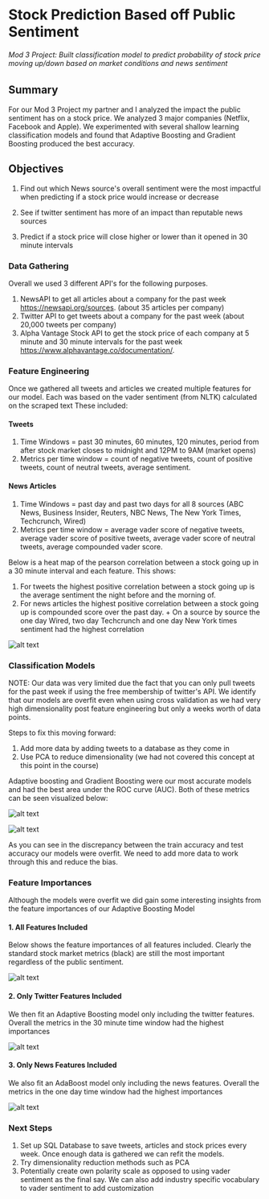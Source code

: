 # Stock Prediction Based off Public Sentiment

###### Mod 3 Project: Built classification model to predict probability of stock price moving up/down based on market conditions and news sentiment


## Summary
For our Mod 3 Project my partner and I analyzed the impact the public sentiment has on a stock price. We analyzed 3 major companies (Netflix, Facebook and Apple). We experimented with several shallow learning classification models and found that Adaptive Boosting and Gradient Boosting produced the best accuracy.


## Objectives
1. Find out which News source's overall sentiment were the most impactful when predicting if a stock price would increase or decrease

2. See if twitter sentiment has more of an impact than reputable news sources

3. Predict if a stock price will close higher or lower than it opened in 30 minute intervals


### Data Gathering
Overall we used 3 different API's for the following purposes.
  1. NewsAPI to get all articles about a company for the past week https://newsapi.org/sources. (about 35 articles per company)
  2. Twitter API to get tweets about a company for the past week (about 20,000 tweets per company)
  3. Alpha Vantage Stock API to get the stock price of each company at 5 minute and 30 minute intervals for the past week https://www.alphavantage.co/documentation/.


### Feature Engineering

Once we gathered all tweets and articles we created multiple features for our model. Each was based on the vader sentiment (from NLTK) calculated on the scraped text  These included:

#### Tweets

  1. Time Windows = past 30 minutes, 60 minutes, 120 minutes, period from after stock market closes to midnight and 12PM to 9AM (market opens)
  2. Metrics per time window = count of negative tweets, count of positive tweets, count of neutral tweets, average sentiment.

#### News Articles

  1. Time Windows = past day and past two days for all 8 sources (ABC News, Business Insider, Reuters, NBC News, The New York Times, Techcrunch, Wired)
  2. Metrics per time window = average vader score of negative tweets, average vader score of positive tweets, average vader score of neutral tweets, average compounded vader score.

Below is a heat map of the pearson correlation between a stock going up in a 30 minute interval and each feature. This shows:
  1. For tweets the highest positive correlation between a stock going up is the average sentiment the night before and the morning of.
  2. For news articles the highest positive correlation between a stock going up is compounded score over the past day.
    + On a source by source the one day Wired, two day Techcrunch and one day New York times sentiment had the highest correlation

![alt text](https://github.com/NaokoSuga/twitter_news_sentiment_analysis_stock_price_prediction/blob/master/Screenshots/heatmap.png?raw=True)

### Classification Models

NOTE: Our data was very limited due the fact that you can only pull tweets for the past week if using the free membership of twitter's API. We identify that our models are overfit even when using cross validation as we had very high dimensionality post feature engineering but only a weeks worth of data points.

Steps to fix this moving forward:
1. Add more data by adding tweets to a database as they come in
2. Use PCA to reduce dimensionality (we had not covered this concept at this point in the course)

Adaptive boosting and Gradient Boosting were our most accurate models and had the best area under the ROC curve (AUC). Both of these metrics can be seen visualized below:

![alt text](https://github.com/NaokoSuga/twitter_news_sentiment_analysis_stock_price_prediction/blob/master/Screenshots/models.png?raw=True)

![alt text](https://github.com/NaokoSuga/twitter_news_sentiment_analysis_stock_price_prediction/blob/master/Screenshots/auc.png?raw=True)

As you can see in the discrepancy between the train accuracy and test accuracy our models were overfit. We need to add more data to work through this and reduce the bias.

### Feature Importances

Although the models were overfit we did gain some interesting insights from the feature importances of our Adaptive Boosting Model

#### 1. All Features Included

Below shows the feature importances of all features included. Clearly the standard stock market metrics (black) are still the most important regardless of the public sentiment.

![alt text](https://github.com/NaokoSuga/twitter_news_sentiment_analysis_stock_price_prediction/blob/master/Screenshots/allfeat.png?raw=True)

#### 2. Only Twitter Features Included

We then fit an Adaptive Boosting model only including the twitter features. Overall the metrics in the 30 minute time window had the highest importances

![alt text](https://github.com/NaokoSuga/twitter_news_sentiment_analysis_stock_price_prediction/blob/master/Screenshots/twitter.png?raw=True)


#### 3. Only News Features Included

We also fit an AdaBoost model only including the news features. Overall the metrics in the one day time window had the highest importances

![alt text](https://github.com/NaokoSuga/twitter_news_sentiment_analysis_stock_price_prediction/blob/master/Screenshots/news.png?raw=True)

### Next Steps

1. Set up SQL Database to save tweets, articles and stock prices every week. Once enough data is gathered we can refit the models.
2. Try dimensionality reduction methods such as PCA
3. Potentially create own polarity scale as opposed to using vader sentiment as the final say. We can also add industry specific vocabulary to vader sentiment to add customization
